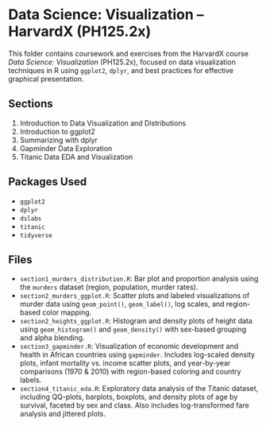 # Data Science: Visualization – HarvardX (PH125.2x)

This folder contains coursework and exercises from the HarvardX course *Data Science: Visualization* (PH125.2x), focused on data visualization techniques in R using `ggplot2`, `dplyr`, and best practices for effective graphical presentation.

## Sections

1. Introduction to Data Visualization and Distributions  
2. Introduction to ggplot2  
3. Summarizing with dplyr  
4. Gapminder Data Exploration  
5. Titanic Data EDA and Visualization

## Packages Used

- `ggplot2`
- `dplyr`
- `dslabs`
- `titanic`
- `tidyverse`

## Files

- `section1_murders_distribution.R`: Bar plot and proportion analysis using the `murders` dataset (region, population, murder rates).
- `section2_murders_ggplot.R`: Scatter plots and labeled visualizations of murder data using `geom_point()`, `geom_label()`, log scales, and region-based color mapping.
- `section2_heights_ggplot.R`: Histogram and density plots of height data using `geom_histogram()` and `geom_density()` with sex-based grouping and alpha blending.
- `section3_gapminder.R`: Visualization of economic development and health in African countries using `gapminder`. Includes log-scaled density plots, infant mortality vs. income scatter plots, and year-by-year comparisons (1970 & 2010) with region-based coloring and country labels.
- `section4_titanic_eda.R`: Exploratory data analysis of the Titanic dataset, including QQ-plots, barplots, boxplots, and density plots of age by survival, faceted by sex and class. Also includes log-transformed fare analysis and jittered plots.

